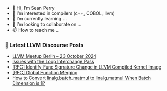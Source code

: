 - 👋 Hi, I’m Sean Perry
- 👀 I’m interested in compilers (c++, COBOL, llvm)
- 🌱 I’m currently learning ...
- 💞️ I’m looking to collaborate on ...
- 📫 How to reach me ...

<!---
s66perry/s66perry is a ✨ special ✨ repository because its `README.md` (this file) appears on your GitHub profile.
You can click the Preview link to take a look at your changes.
--->
### 📕 Latest LLVM Discourse Posts

<!-- DISCOURSE-LLVM:START -->
- [LLVM Meetup Berlin – 23 October 2024](https://discourse.llvm.org/t/llvm-meetup-berlin-23-october-2024/82346#post_2)
- [Issues with the Loop Interchange Pass](https://discourse.llvm.org/t/issues-with-the-loop-interchange-pass/81334#post_2)
- [[RFC] Identify Func Signature Change in LLVM Compiled Kernel Image](https://discourse.llvm.org/t/rfc-identify-func-signature-change-in-llvm-compiled-kernel-image/82609#post_1)
- [[RFC] Global Function Merging](https://discourse.llvm.org/t/rfc-global-function-merging/82608#post_1)
- [How to Convert linalg.batch_matmul to linalg.matmul When Batch Dimension is 1?](https://discourse.llvm.org/t/how-to-convert-linalg-batch-matmul-to-linalg-matmul-when-batch-dimension-is-1/82606#post_1)
<!-- DISCOURSE-LLVM:END -->
